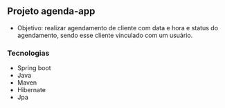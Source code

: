 ## Projeto agenda-app
- Objetivo: realizar agendamento de cliente com data e hora e status do agendamento, sendo esse cliente vinculado com um 
usuário.

### Tecnologias
- Spring boot
- Java
- Maven
- Hibernate
- Jpa
  





